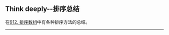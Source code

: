 ## Think deeply--排序总结

在[912. 排序数组](https://leetcode-cn.com/problems/sort-an-array/)中有各种排序方法的总结。

------

